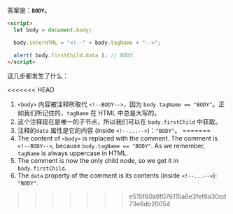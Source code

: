 答案是：**`BODY`**。

```html run
<script>
  let body = document.body;

  body.innerHTML = "<!--" + body.tagName + "-->";

  alert( body.firstChild.data ); // BODY
</script>
```

这几步都发生了什么：

<<<<<<< HEAD
1. `<body>` 内容被注释所取代 <code>&lt;!--BODY--&gt;</code>，因为 `body.tagName == "BODY"`。正如我们所记住的，`tagName` 在 HTML 中总是大写的。
2. 这个注释现在是唯一的子节点，所以我们可以在 `body.firstChild` 中获取。
3. 注释的`data` 属性是它的内容 (inside `<!--...-->`)：`"BODY"`。
=======
1. The content of `<body>` is replaced with the comment. The comment is `<!--BODY-->`, because `body.tagName == "BODY"`. As we remember, `tagName` is always uppercase in HTML.
2. The comment is now the only child node, so we get it in `body.firstChild`.
3. The `data` property of the comment is its contents (inside `<!--...-->`): `"BODY"`.
>>>>>>> e515f80a9f076115a6e3fef8a30cd73e6db20054

